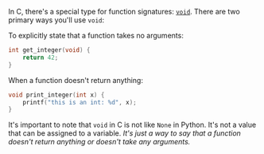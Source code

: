 In C, there's a special type for function signatures: [`void`](https://en.wikipedia.org/wiki/Void_type). There are two primary ways you'll use `void`:

To explicitly state that a function takes no arguments:

```c
int get_integer(void) {
    return 42;
}
```

When a function doesn't return anything:

```c
void print_integer(int x) {
    printf("this is an int: %d", x);
}
```

It's important to note that `void` in C is not like `None` in Python. It's not a value that can be assigned to a variable. _It's just a way to say that a function doesn't return anything or doesn't take any arguments._